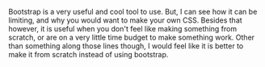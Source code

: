 Bootstrap is a very useful and cool tool to use. But, I can see how it can be limiting, and why you would want to make your own CSS. Besides that however, it is useful when you don't feel like making something from scratch, or are on a very little time budget to make something work. Other than something along those lines though, I would feel like it is better to make it from scratch instead of using bootstrap.